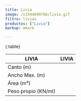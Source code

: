```yaml
---
title: Livia
image: /v1544699760/livia.gif
filtro: livias
productos: ["Livia"]
markup: mmark

---
```

{.table}

|LIVIA|LIVIA|
|--- |--- |
|Canto (m)||
|Ancho Max. (m)||
|Área (m²)||
|Peso propio (KN/ml)||
